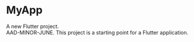 # MyApp

A new Flutter project.         
    AAD-MINOR-JUNE.
          This project is a starting point for a Flutter application.
